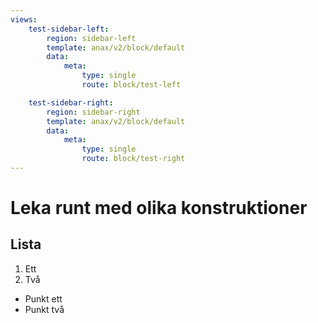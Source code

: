 ```yaml
---
views:
    test-sidebar-left:
        region: sidebar-left
        template: anax/v2/block/default
        data:
            meta:
                type: single
                route: block/test-left

    test-sidebar-right:
        region: sidebar-right
        template: anax/v2/block/default
        data:
            meta:
                type: single
                route: block/test-right
---
```

Leka runt med olika konstruktioner
=========================

Lista
-------------------------
1. Ett
2. Två

* Punkt ett
* Punkt två
